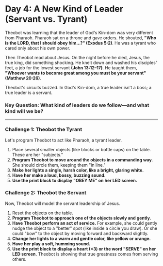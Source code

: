 # Day 4: A New Kind of Leader (Servant vs. Tyrant)

Theobot was learning that the leader of God's Kin-dom was very different from Pharaoh. Pharaoh sat on a throne and gave orders. He shouted, **"Who is the LORD, that I should obey him...?" (Exodus 5:2)**. He was a tyrant who cared only about his own power.

Then Theobot read about Jesus. On the night before he died, Jesus, the true king, did something shocking. He knelt down and washed his disciples' feet, a job for the lowest servant **(John 13:12–17)**. He taught them, **"Whoever wants to become great among you must be your servant" (Matthew 20:26)**.

Theobot's circuits buzzed. In God's Kin-dom, a true leader isn't a boss; a true leader is a servant.

### Key Question: What kind of leaders do we follow—and what kind will we be?

---

### Challenge 1: Theobot the Tyrant

Let's program Theobot to act like Pharaoh, a tyrant leader.

1.  Place several smaller objects (like blocks or bottle caps) on the table. These are her "subjects."
2.  **Program Theobot to move around the objects in a commanding way.** She should circle them, keeping them "in line."
3.  **Make her lights a single, harsh color, like a bright, glaring white.**
4.  **Have her make a loud, bossy, buzzing sound.**
5.  **Use the print block to display "OBEY ME" on her LED screen.**

### Challenge 2: Theobot the Servant

Now, Theobot will model the servant leadership of Jesus.

1.  Reset the objects on the table.
2.  **Program Theobot to approach one of the objects slowly and gently.**
3.  **Have Theobot perform an act of service.** For example, she could gently nudge the object to a "better" spot (like inside a circle you draw). Or she could "bow" to the object by moving forward and backward slightly.
4.  **Change her lights to a warm and gentle color, like yellow or orange.**
5.  **Have her play a soft, humming sound.**
6.  **Use the print block to display a heart (<3) or the word "SERVE" on her LED screen.** Theobot is showing that true greatness comes from serving others.


